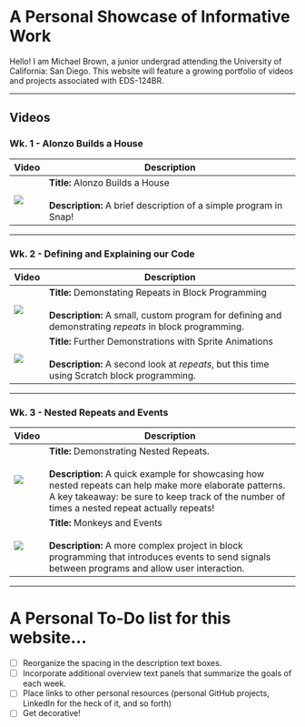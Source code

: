 # A Personal Showcase of Informative Work

Hello! I am Michael Brown, a junior undergrad attending the University of California: San Diego. This website will feature a growing portfolio of videos and projects associated with EDS-124BR.

-------

## Videos

### Wk. 1 - Alonzo Builds a House

| Video | Description |
| ----- | ----------- |
| [![](http://img.youtube.com/vi/vb5EIfMo3XU/0.jpg)](http://www.youtube.com/watch?v=vb5EIfMo3XU "Alonzo's House") | **Title:** Alonzo Builds a House <br /> <br /> **Description:** A brief description of a simple program in Snap! |

-------

### Wk. 2 - Defining and Explaining our Code

| Video | Description |
| ----- | ----------- |
| [![](http://img.youtube.com/vi/cgOAmz8ZbdE/0.jpg)](http://www.youtube.com/watch?v=cgOAmz8ZbdE "Repeats in Snap!") | **Title:** Demonstating Repeats in Block Programming <br /> <br /> **Description:** A small, custom program for defining and demonstrating *repeats* in block programming. |
| [![](http://img.youtube.com/vi/hLE3ikbU57o/0.jpg)](http://www.youtube.com/watch?v=hLE3ikbU57o "Repeats in Scratch") | **Title:** Further Demonstrations with Sprite Animations <br /> <br /> **Description:** A second look at *repeats*, but this time using Scratch block programming. |

-------

### Wk. 3 - Nested Repeats and Events

| Video | Description |
| ----- | ----------- |
| [![](http://img.youtube.com/vi/FXnknelgT5U/0.jpg)](http://www.youtube.com/watch?v=FXnknelgT5U "Nested Repeats") | **Title:** Demonstrating Nested Repeats. <br /> <br /> **Description:** A quick example for showcasing how nested repeats can help make more elaborate patterns. A key takeaway: be sure to keep track of the number of times a nested repeat actually repeats! |
| [![](http://img.youtube.com/vi/hZ8xH4HHils/0.jpg)](http://www.youtube.com/watch?v=hZ8xH4HHils "") | **Title:** Monkeys and Events <br /> <br /> **Description:** A more complex project in block programming that introduces events to send signals between programs and allow user interaction. |

-------

# A Personal To-Do list for this website...
- [ ] Reorganize the spacing in the description text boxes.
- [ ] Incorporate additional overview text panels that summarize the goals of each week.
- [ ] Place links to other personal resources (personal GitHub projects, LinkedIn for the heck of it, and so forth)
- [ ] Get decorative!
